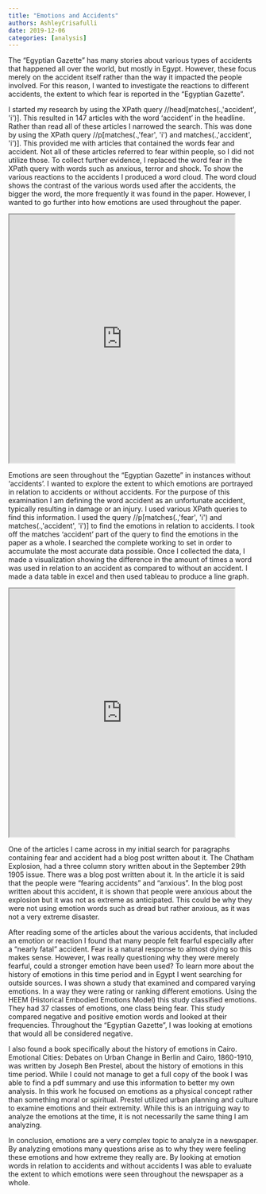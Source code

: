 ```yaml
---
title: "Emotions and Accidents"
authors: AshleyCrisafulli
date: 2019-12-06
categories: [analysis]
---
```

The “Egyptian Gazette” has many stories about various types of accidents that happened all over the world, but mostly in Egypt. However, these focus merely on the accident itself rather than the way it impacted the people involved. For this reason, I wanted to investigate the reactions to different accidents, the extent to which fear is reported in the “Egyptian Gazette”.

I started my research by using the XPath query //head[matches(.,'accident', 'i')]. This resulted in 147 articles with the word ‘accident’ in the headline. Rather than read all of these articles I narrowed the search. This was done by using the XPath query //p[matches(.,'fear', 'i') and matches(.,'accident', 'i')]. This provided me with articles that contained the words fear and accident. Not all of these articles referred to fear within people, so I did not utilize those. To collect further evidence, I replaced the word fear in the XPath query with words such as anxious, terror and shock. To show the various reactions to the accidents I produced a word cloud. The word cloud shows the contrast of the various words used after the accidents, the bigger the word, the more frequently it was found in the paper. However, I wanted to go further into how emotions are used throughout the paper.

<iframe src="https://public.tableau.com/views/goodvisualization/Sheet4?:showVizHome=no&:embed=true" align="center" width="90%" height="500"></iframe>

Emotions are seen throughout the “Egyptian Gazette” in instances without ‘accidents’. I wanted to explore the extent to which emotions are portrayed in relation to accidents or without accidents. For the purpose of this examination I am defining the word accident as an unfortunate accident, typically resulting in damage or an injury. I used various XPath queries to find this information. I used the query //p[matches(.,'fear', 'i') and matches(.,'accident', 'i')] to find the emotions in relation to accidents. I took off the matches ‘accident’ part of the query to find the emotions in the paper as a whole. I searched the complete working to set in order to accumulate the most accurate data possible. Once I collected the data, I made a visualization showing the difference in the amount of times a word was used in relation to an accident as compared to without an accident. I made a data table in excel and then used tableau to produce a line graph.

<iframe src="https://public.tableau.com/views/goodvisualization/Sheet2?:showVizHome=no&:embed=true" align="center" width="90%" height="500"></iframe>

One of the articles I came across in my initial search for paragraphs containing fear and accident had a blog post written about it. The Chatham Explosion, had a three column story written about in the September 29th 1905 issue. There was a blog post written about it. In the article it is said that the people were “fearing accidents” and “anxious”. In the blog post written about this accident, it is shown that people were anxious about the explosion but it was not as extreme as anticipated. This could be why they were not using emotion words such as dread but rather anxious, as it was not a very extreme disaster.

After reading some of the articles about the various accidents, that included an emotion or reaction I found that many people felt fearful especially after a “nearly fatal” accident. Fear is a natural response to almost dying so this makes sense. However, I was really questioning why they were merely fearful, could a stronger emotion have been used? To learn more about the history of emotions in this time period and in Egypt I went searching for outside sources. I was shown a study that examined and compared varying emotions. In a way they were rating or ranking different emotions. Using the HEEM (Historical Embodied Emotions Model) this study classified emotions. They had 37 classes of emotions, one class being fear. This study compared negative and positive emotion words and looked at their frequencies. Throughout the “Egyptian Gazette”, I was looking at emotions that would all be considered negative.

I also found a book specifically about the history of emotions in Cairo. Emotional Cities: Debates on Urban Change in Berlin and Cairo, 1860-1910, was written by Joseph Ben Prestel, about the history of emotions in this time period. While I could not manage to get a full copy of the book I was able to find a pdf summary and use this information to better my own analysis. In this work he focused on emotions as a physical concept rather than something moral or spiritual. Prestel utilized urban planning and culture to examine emotions and their extremity. While this is an intriguing way to analyze the emotions at the time, it is not necessarily the same thing I am analyzing.

In conclusion, emotions are a very complex topic to analyze in a newspaper. By analyzing emotions many questions arise as to why they were feeling these emotions and how extreme they really are. By looking at emotion words in relation to accidents and without accidents I was able to evaluate the extent to which emotions were seen throughout the newspaper as a whole.
